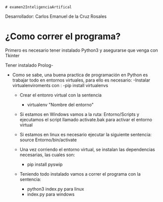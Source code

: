     # examen2InteligenciaArtifical
Desarrollador: Carlos Emanuel de la Cruz Rosales

# ¿Como correr el programa?

Primero es necesario tener instalado Python3 y asegurarse que venga con Tkinter

Tener instalado Prolog-
   
- Como se sabe, una buena practica de programación en Python es trabajar todo en entornos virtuales, para ello es necesario:
   -Instalar virtualenviroments con :
      -pip install virtualenvs
  
  - Crear el entonro virtual con la sentencia 
    - virtualenv "Nombre del entorno"
 
  - Si estamos en Windows vamos a la ruta: Entorno/Scripts y ejecutamos el script llamado activate.bak para activar el entorno    virtual
  
  - Si estamos en linux es necesario ejecutar la siguiente sentencia: source Entorno/bin/activate
  
  - Una vez corriendo el entorno virtual, se instalan las dependencias necesarias, las cuales son:
  
    - pip install pyswip 
    
  - Teniendo todo instalado vamos a correr el programa con la sentencia:
      - python3 index.py para linux
      - index.py para windows
   
